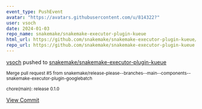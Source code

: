 ```yaml
---
event_type: PushEvent
avatar: "https://avatars.githubusercontent.com/u/814322?"
user: vsoch
date: 2024-01-03
repo_name: snakemake/snakemake-executor-plugin-kueue
html_url: https://github.com/snakemake/snakemake-executor-plugin-kueue/commit/efcff629ffd4d1ffe98e83913027675522ad6680
repo_url: https://github.com/snakemake/snakemake-executor-plugin-kueue
---
```


<a href='https://github.com/vsoch' target='_blank'>vsoch</a> pushed to <a href='https://github.com/snakemake/snakemake-executor-plugin-kueue' target='_blank'>snakemake/snakemake-executor-plugin-kueue</a>

<small>Merge pull request #5 from snakemake/release-please--branches--main--components--snakemake-executor-plugin-googlebatch

chore(main): release 0.1.0</small>

<a href='https://github.com/snakemake/snakemake-executor-plugin-kueue/commit/efcff629ffd4d1ffe98e83913027675522ad6680' target='_blank'>View Commit</a>